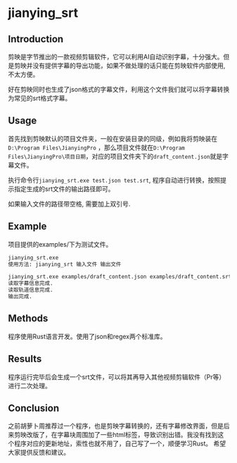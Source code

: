 # jianying_srt

## Introduction

剪映是字节推出的一款视频剪辑软件，它可以利用AI自动识别字幕，十分强大。但是剪映并没有提供字幕的导出功能，如果不做处理的话只能在剪映软件内部使用,
不太方便。

好在剪映同时也生成了json格式的字幕文件，利用这个文件我们就可以将字幕转换为常见的srt格式字幕。

## Usage

首先找到剪映默认的项目文件夹，一般在安装目录的同级，例如我将剪映装在`D:\Program Files\JianyingPro`
，那么项目文件就在`D:\Program Files\JianyingPro\项目日期`，对应的项目文件夹下的`draft_content.json`就是字幕文件。

执行命令行`jianying_srt.exe test.json test.srt`, 程序自动进行转换，按照提示指定生成的srt文件的输出路径即可。

如果输入文件的路径带空格, 需要加上双引号.

## Example

项目提供的examples/下为测试文件。

```bash
jianying_srt.exe
使用方法: jianying_srt 输入文件 输出文件

jianying_srt.exe examples/draft_content.json examples/draft_content.srt
读取字幕信息完成.
读取轨道信息完成.
输出完成.
```

## Methods
程序使用Rust语言开发。使用了json和regex两个标准库。

## Results
程序运行完毕后会生成一个srt文件，可以将其再导入其他视频剪辑软件（Pr等）进行二次处理。

## Conclusion
之前胡萝卜周推荐过一个程序，也是剪映字幕转换的，还有字幕修改界面，但是后来剪映改版了，在字幕块周围加了一些html标签，导致识别出错。我没有找到这个程序对应的更新地址，索性也就不用了，自己写了一个，顺便学习Rust。
希望大家提供反馈和建议。
